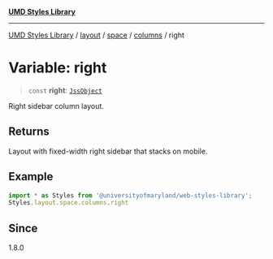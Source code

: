 [**UMD Styles Library**](../../../../../../README.md)

***

[UMD Styles Library](../../../../../../README.md) / [layout](../../../../../README.md) / [space](../../../README.md) / [columns](../README.md) / right

# Variable: right

> `const` **right**: [`JssObject`](../../../../../../utilities/namespaces/transform/type-aliases/JssObject.md)

Right sidebar column layout.

## Returns

Layout with fixed-width right sidebar that stacks on mobile.

## Example

```typescript
import * as Styles from '@universityofmaryland/web-styles-library';
Styles.layout.space.columns.right
```

## Since

1.8.0
